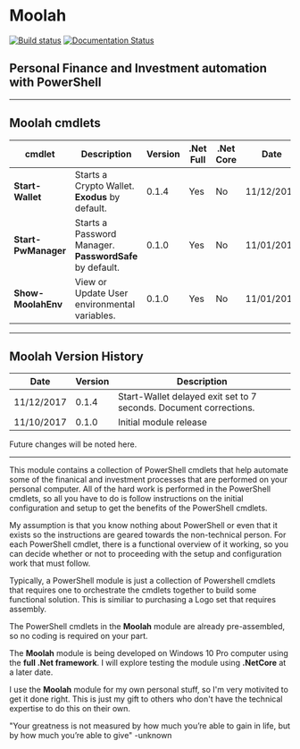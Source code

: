 # Moolah

[![Build status](https://ci.appveyor.com/api/projects/status/dktthvk43gwicc7l?svg=true)](https://ci.appveyor.com/project/cadayton/Moolah)
[![Documentation Status](https://readthedocs.org/projects/Moolah/badge/?version=latest)](http://Moolah.readthedocs.io/en/latest/?badge=latest)

## Personal Finance and Investment automation with PowerShell

***

## Moolah cmdlets

cmdlet | Description | Version | .Net Full | .Net Core | Date
-------| ----------- | ------- | --------- | --------- | ----
**Start-Wallet** | Starts a Crypto Wallet. **Exodus** by default. | 0.1.4 | Yes | No | 11/12/2017
**Start-PwManager** | Starts a Password Manager. **PasswordSafe** by default. | 0.1.0 | Yes | No | 11/01/2017
**Show-MoolahEnv** | View or Update User environmental variables. | 0.1.0 | Yes | No | 11/01/2017

***

## Moolah Version History

Date | Version | Description
---- | ------- | -----------
11/12/2017 | 0.1.4 | Start-Wallet delayed exit set to 7 seconds. Document corrections.
11/10/2017 | 0.1.0 | Initial module release

Future changes will be noted here.
***

This module contains a collection of PowerShell cmdlets that help automate some of the finanical and investment processes that are performed on your personal computer.  All of the hard work is performed in the PowerShell cmdlets, so all you have to do is follow instructions on the initial configuration and setup to get the benefits of the PowerShell cmdlets.

My assumption is that you know nothing about PowerShell or even that it exists so the instructions are geared towards the non-technical person. For each PowerShell cmdlet, there is a functional overview of it working, so you can decide whether or not to proceeding with the setup and configuration work that must follow.

Typically, a PowerShell module is just a collection of Powershell cmdlets that requires one to orchestrate the cmdlets together to build some functional solution.  This is similiar to purchasing a Logo set that requires assembly.

The PowerShell cmdlets in the **Moolah** module are already pre-assembled, so no coding is required on your part.

The **Moolah** module is being developed on Windows 10 Pro computer using the **full .Net framework**. I will explore testing the module using **.NetCore** at a later date.

I use the **Moolah** module for my own personal stuff, so I'm very motivited to get it done right. This is just my gift to others who don't have the technical expertise to do this on their own.

"Your greatness is not measured by how much you’re able to gain in life, but by how much you’re able to give" -unknown

